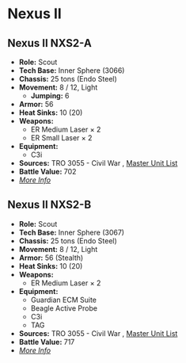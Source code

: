 # Nexus II 

## Nexus II NXS2-A 

- **Role:** Scout 
- **Tech Base:** Inner Sphere (3066) 
- **Chassis:** 25 tons (Endo Steel) 
- **Movement:** 8 / 12, Light 
  - **Jumping:** 6 
- **Armor:** 56 
- **Heat Sinks:** 10 (20) 
- **Weapons:** 
  - ER Medium Laser × 2 
  - ER Small Laser × 2 
- **Equipment:** 
  - C3i 
- **Sources:** TRO 3055 - Civil War , [Master Unit List](http://masterunitlist.info/Unit/Details/2261/nexus-ii-nxs2-a) 
- **Battle Value:** 702 
- [*More Info*](nexus_ii/nexus_ii_nxs2-a.md) 

## Nexus II NXS2-B 

- **Role:** Scout 
- **Tech Base:** Inner Sphere (3067) 
- **Chassis:** 25 tons (Endo Steel) 
- **Movement:** 8 / 12, Light 
- **Armor:** 56 (Stealth) 
- **Heat Sinks:** 10 (20) 
- **Weapons:** 
  - ER Medium Laser × 2 
- **Equipment:** 
  - Guardian ECM Suite 
  - Beagle Active Probe 
  - C3i 
  - TAG 
- **Sources:** TRO 3055 - Civil War , [Master Unit List](http://masterunitlist.info/Unit/Details/2262/nexus-ii-nxs2-b) 
- **Battle Value:** 717 
- [*More Info*](nexus_ii/nexus_ii_nxs2-b.md) 

